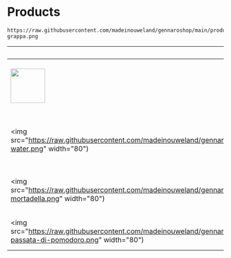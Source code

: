# Products

```
https://raw.githubusercontent.com/madeinouweland/gennaroshop/main/products/b-grappa.png
```

| | name | category | price | volume | description | image |
| --- | --- | --- | --- | --- | --- | --- |
| <img src="https://raw.githubusercontent.com/madeinouweland/gennaroshop/main/products/b-vino-rosso.png" width="80"> | Vino Rosso | 8,50 | 1 L | A round taste of sun and sea for savory dishes | b-vino-rosso.png |
| <img src="https://raw.githubusercontent.com/madeinouweland/gennaroshop/main/products/b-water.png" width="80") | Water | 1,90 | 0,5 L | Fresh and sparkling, always a good addition | b-water.png |
| <img src="https://raw.githubusercontent.com/madeinouweland/gennaroshop/main/products/f-mortadella.png" width="80") | Mortadella | 2,65 | 100 g | Spicy and juicy, sausage with character | f-mortadella.png |
| <img src="https://raw.githubusercontent.com/madeinouweland/gennaroshop/main/products/f-passata-di-pomodoro.png" width="80") | Passata di Pomodoro | 3,70 | 500 mL | Sun-ripened and full of flavor | f-passata-di-pomodoro.png |
